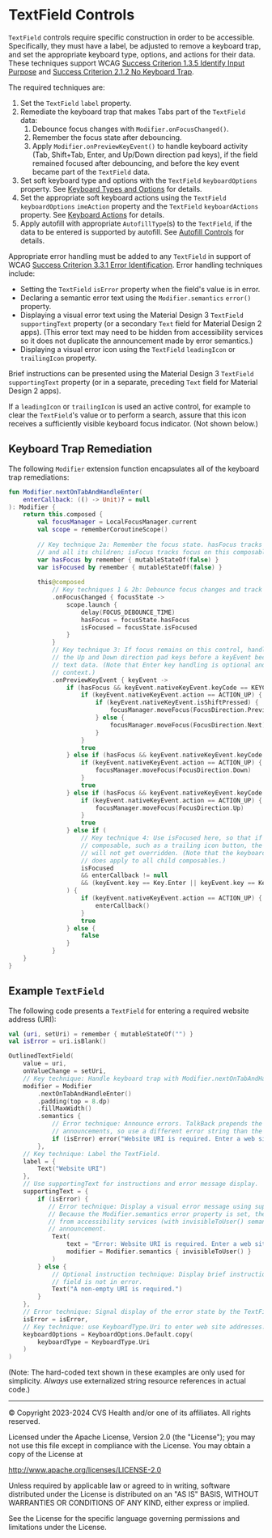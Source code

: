 # TextField Controls
`TextField` controls require specific construction in order to be accessible. Specifically, they must have a label, be adjusted to remove a keyboard trap, and set the appropriate keyboard type, options, and actions for their data. These techniques support WCAG [Success Criterion 1.3.5 Identify Input Purpose](https://www.w3.org/TR/WCAG22/#identify-input-purpose) and [Success Criterion 2.1.2 No Keyboard Trap](https://www.w3.org/TR/WCAG22/#no-keyboard-trap).

The required techniques are:

1. Set the `TextField` `label` property.
2. Remediate the keyboard trap that makes Tabs part of the `TextField` data:
    1. Debounce focus changes with `Modifier.onFocusChanged()`.
    2. Remember the focus state after debouncing.
    3. Apply `Modifier.onPreviewKeyEvent()` to handle keyboard activity (Tab, Shift+Tab, Enter, and Up/Down direction pad keys), if the field remained focused after debouncing, and before the key event became part of the `TextField` data.
3. Set soft keyboard type and options with the `TextField` `keyboardOptions` property. See [Keyboard Types and Options](../interactions/KeyboardTypes.md) for details.
4. Set the appropriate soft keyboard actions using the `TextField` `keyboardOptions` `imeAction` property and the `TextField` `keyboardActions` property. See [Keyboard Actions](../interactions/KeyboardActions.md) for details.
5. Apply autofill with appropriate `AutofillType`(s) to the `TextField`, if the data to be entered is supported by autofill. See [Autofill Controls](../components/AutofillControls.md) for details.

Appropriate error handling must be added to any `TextField` in support of WCAG [Success Criterion 3.3.1 Error Identification](https://www.w3.org/TR/WCAG22/#error-identification). Error handling techniques include:

* Setting the `TextField` `isError` property when the field's value is in error.
* Declaring a semantic error text using the `Modifier.semantics` `error()` property.
* Displaying a visual error text using the Material Design 3 `TextField` `supportingText` property (or a secondary `Text` field for Material Design 2 apps). (This error text may need to be hidden from accessibility services so it does not duplicate the announcement made by error semantics.)
* Displaying a visual error icon using the `TextField` `leadingIcon` or `trailingIcon` property.

Brief instructions can be presented using the Material Design 3 `TextField` `supportingText` property (or in a separate, preceding `Text` field for Material Design 2 apps).

If a `leadingIcon` or `trailingIcon` is used an active control, for example to clear the `TextField`'s value or to perform a search, assure that this icon receives a sufficiently visible keyboard focus indicator. (Not shown below.)

## Keyboard Trap Remediation
The following `Modifier` extension function encapsulates all of the keyboard trap remediations:

```kotlin
fun Modifier.nextOnTabAndHandleEnter(
    enterCallback: (() -> Unit)? = null
): Modifier {
    return this.composed {
        val focusManager = LocalFocusManager.current
        val scope = rememberCoroutineScope()
       
        // Key technique 2a: Remember the focus state. hasFocus tracks focus on this composable
        // and all its children; isFocus tracks focus on this composable itself, not its children.
        var hasFocus by remember { mutableStateOf(false) }
        var isFocused by remember { mutableStateOf(false) }
       
        this@composed
            // Key techniques 1 & 2b: Debounce focus changes and track the focus state.
            .onFocusChanged { focusState ->
                scope.launch {
                    delay(FOCUS_DEBOUNCE_TIME)
                    hasFocus = focusState.hasFocus
                    isFocused = focusState.isFocused
                }
            }
            // Key technique 3: If focus remains on this control, handle Tab, Shift+Tab, Enter, and 
            // the Up and Down direction pad keys before a keyEvent becomes part of the TextField's 
            // text data. (Note that Enter key handling is optional and is hoisted to the caller's 
            // context.)
            .onPreviewKeyEvent { keyEvent ->
                if (hasFocus && keyEvent.nativeKeyEvent.keyCode == KEYCODE_TAB) {
                    if (keyEvent.nativeKeyEvent.action == ACTION_UP) {
                        if (keyEvent.nativeKeyEvent.isShiftPressed) {
                            focusManager.moveFocus(FocusDirection.Previous)
                        } else {
                            focusManager.moveFocus(FocusDirection.Next)
                        }
                    }
                    true
                } else if (hasFocus && keyEvent.nativeKeyEvent.keyCode == KEYCODE_DPAD_DOWN) {
                    if (keyEvent.nativeKeyEvent.action == ACTION_UP) {
                        focusManager.moveFocus(FocusDirection.Down)
                    }
                    true
                } else if (hasFocus && keyEvent.nativeKeyEvent.keyCode == KEYCODE_DPAD_UP) {
                    if (keyEvent.nativeKeyEvent.action == ACTION_UP) {
                        focusManager.moveFocus(FocusDirection.Up)
                    }
                    true
                } else if (
                    // Key technique 4: Use isFocused here, so that if focus is on a child
                    // composable, such as a trailing icon button, the child's own keyboard handling
                    // will not get overridden. (Note that the keyboard navigation handling above
                    // does apply to all child composables.)
                    isFocused
                    && enterCallback != null
                    && (keyEvent.key == Key.Enter || keyEvent.key == Key.NumPadEnter)
                ) {
                    if (keyEvent.nativeKeyEvent.action == ACTION_UP) {
                        enterCallback()
                    }
                    true
                } else {
                    false
                }
            }
    }
}
```

## Example `TextField`

The following code presents a `TextField` for entering a required website address (URI):

```kotlin
val (uri, setUri) = remember { mutableStateOf("") }
val isError = uri.isBlank()

OutlinedTextField(
    value = uri,
    onValueChange = setUri,
    // Key technique: Handle keyboard trap with Modifier.nextOnTabAndHandleEnter().
    modifier = Modifier
        .nextOnTabAndHandleEnter()
        .padding(top = 8.dp)
        .fillMaxWidth()
        .semantics {
            // Error technique: Announce errors. TalkBack prepends the text "Error: " to the
            // announcements, so use a different error string than the supportingText.
            if (isError) error("Website URI is required. Enter a web site address.")
        },
    // Key technique: Label the TextField.
    label = {
        Text("Website URI")
    },
    // Use supportingText for instructions and error message display.
    supportingText = {
        if (isError) {
           // Error technique: Display a visual error message using supportingText.
           // Because the Modifier.semantics error property is set, the supportingText must be hidden 
           // from accessibility services (with invisibleToUser() semantics) to prevent a duplicate 
           // announcement.
            Text(
                text = "Error: Website URI is required. Enter a web site address.",
                modifier = Modifier.semantics { invisibleToUser() }
            )
        } else {
            // Optional instruction technique: Display brief instructions using supportingText when 
            // field is not in error.
            Text("A non-empty URI is required.")
        }
    },
    // Error technique: Signal display of the error state by the TextField.
    isError = isError,
    // Key technique: use KeyboardType.Uri to enter web site addresses.
    keyboardOptions = KeyboardOptions.Default.copy(
        keyboardType = KeyboardType.Uri
    )
)
```

(Note: The hard-coded text shown in these examples are only used for simplicity. _Always_ use externalized string resource references in actual code.)

----

© Copyright 2023-2024 CVS Health and/or one of its affiliates. All rights reserved.

Licensed under the Apache License, Version 2.0 (the "License");
you may not use this file except in compliance with the License.
You may obtain a copy of the License at

http://www.apache.org/licenses/LICENSE-2.0

Unless required by applicable law or agreed to in writing, software
distributed under the License is distributed on an "AS IS" BASIS,
WITHOUT WARRANTIES OR CONDITIONS OF ANY KIND, either express or implied.

See the License for the specific language governing permissions and
limitations under the License.